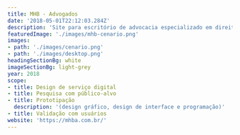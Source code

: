 ```yaml
---
title: MHB - Advogados
date: '2018-05-01T22:12:03.284Z'
description: 'Site para escritório de advocacia especializado em direito público e regulação'
featuredImage: './images/mhb-cenario.png'
images:
- path: './images/cenario.png'
- path: './images/desktop.png'
headingSectionBg: white
imageSectionBg: light-grey
year: 2018
scope:
- title: Design de serviço digital
- title: Pesquisa com público-alvo
- title: Prototipação
  description: '(design gráfico, design de interface e programação)'
- title: Validação com usuários
website: 'https://mhba.com.br/'
---
```

